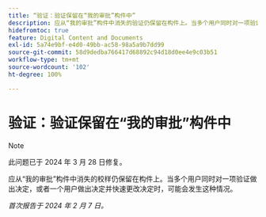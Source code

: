 ```yaml
---
title: “验证：验证保留在“我的审批”构件中”
description: 应从“我的审批”构件中消失的验证仍保留在构件上。当多个用户同时对一项验证做出决定，或者一个用户做出决定并快速更改决定时，可能会发生这种情况。
hidefromtoc: true
feature: Digital Content and Documents
exl-id: 5a74e9bf-e4d0-49bb-ac58-98a5a9b7dd99
source-git-commit: 58d9dedba766417d68892c94d18d0ee4e9c03b51
workflow-type: tm+mt
source-wordcount: '102'
ht-degree: 100%

---
```


# 验证：验证保留在“我的审批”构件中

>[!NOTE]
>
>此问题已于 2024 年 3 月 28 日修复。

应从“我的审批”构件中消失的校样仍保留在构件上。当多个用户同时对一项验证做出决定，或者一个用户做出决定并快速更改决定时，可能会发生这种情况。

_首次报告于 2024 年 2 月 7 日。_
